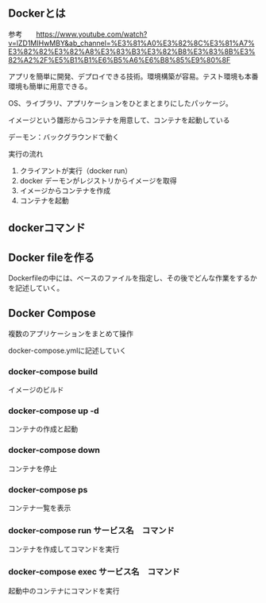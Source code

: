 ## Dockerとは

参考　　https://www.youtube.com/watch?v=lZD1MIHwMBY&ab_channel=%E3%81%A0%E3%82%8C%E3%81%A7%E3%82%82%E3%82%A8%E3%83%B3%E3%82%B8%E3%83%8B%E3%82%A2%2F%E5%B1%B1%E6%B5%A6%E6%B8%85%E9%80%8F

アプリを簡単に開発、デプロイできる技術。環境構築が容易。テスト環境も本番環境も簡単に用意できる。

OS、ライブラリ、アプリケーションをひとまとまりにしたパッケージ。

イメージという雛形からコンテナを用意して、コンテナを起動している

デーモン：バックグラウンドで動く

実行の流れ
1. クライアントが実行（docker run）
2. docker デーモンがレジストリからイメージを取得
3. イメージからコンテナを作成
4. コンテナを起動

## dockerコマンド

## Docker fileを作る

Dockerfileの中には、ベースのファイルを指定し、その後でどんな作業をするかを記述していく。

## Docker Compose

複数のアプリケーションをまとめて操作

docker-compose.ymlに記述していく

### docker-compose build

イメージのビルド

### docker-compose up -d

コンテナの作成と起動

### docker-compose down

コンテナを停止

### docker-compose ps

コンテナ一覧を表示

### docker-compose run サービス名　コマンド

コンテナを作成してコマンドを実行

### docker-compose exec サービス名　コマンド

起動中のコンテナにコマンドを実行

